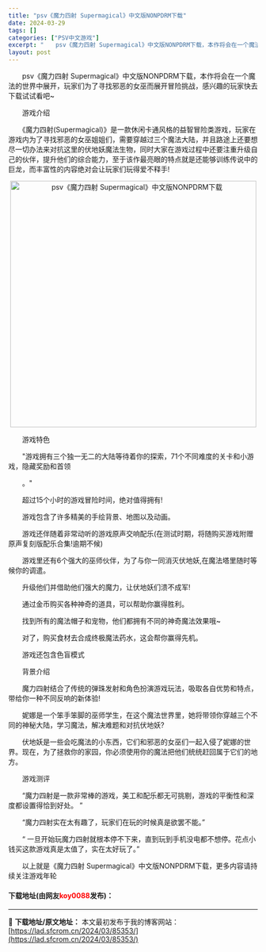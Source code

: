 ```yaml
---
title: "psv《魔力四射 Supermagical》中文版NONPDRM下载"
date: 2024-03-29
tags: []
categories: ["PSV中文游戏"]
excerpt: "　　psv《魔力四射 Supermagical》中文版NONPDRM下载，本作将会在一个魔法的世界中展开，玩家们为了寻找邪恶的女巫而展开冒险挑战，感兴趣的玩家快去下载试试看吧~ 　　游戏介绍 　　《魔力四射(Supermagical)》是一款休闲卡通风格的益智冒险类游戏，玩家在游戏内为了寻找邪恶的女&hellip;"
layout: post
---
```


 <p>　　psv《魔力四射 Supermagical》中文版NONPDRM下载，本作将会在一个魔法的世界中展开，玩家们为了寻找邪恶的女巫而展开冒险挑战，感兴趣的玩家快去下载试试看吧~</p> <p>　　游戏介绍</p> <p>　　《魔力四射(Supermagical)》是一款休闲卡通风格的益智冒险类游戏，玩家在游戏内为了寻找邪恶的女巫姐姐们，需要穿越过三个魔法大陆，并且路途上还要想尽一切办法来对抗这里的伏地妖魔法生物，同时大家在游戏过程中还要注重升级自己的伙伴，提升他们的综合能力，至于该作最亮眼的特点就是还能够训练传说中的巨龙，而丰富性的内容绝对会让玩家们玩得爱不释手!</p> <p align="center"><img align="" border="0" src="https://lad.sfcrom.cn/wp-content/uploads/2024/03/20240329_6606727fcd33d.jpg" width="497" alt="psv《魔力四射 Supermagical》中文版NONPDRM下载" /></p> <p>　　游戏特色</p> <p>　　&quot;游戏拥有三个独一无二的大陆等待着你的探索，71个不同难度的关卡和小游戏，隐藏奖励和首领</p> <p>　　。&quot;</p> <p>　　超过15个小时的游戏冒险时间，绝对值得拥有!</p> <p>　　游戏包含了许多精美的手绘背景、地图以及动画。</p> <p>　　游戏还伴随着非常动听的游戏原声交响配乐(在测试时期，将随购买游戏附赠原声复刻版配乐合集!逾期不候)</p> <p>　　游戏里还有6个强大的巫师伙伴，为了与你一同消灭伏地妖,在魔法塔里随时等候你的调遣。</p> <p>　　升级他们并借助他们强大的魔力，让伏地妖们溃不成军!</p> <p>　　通过金币购买各种神奇的道具，可以帮助你赢得胜利。</p> <p>　　找到所有的魔法帽子和宠物，他们都拥有不同的神奇魔法效果哦~</p> <p>　　对了，购买食材去合成终极魔法药水，这会帮你赢得先机。</p> <p>　　游戏还包含色盲模式</p> <p>　　背景介绍</p> <p>　　魔力四射结合了传统的弹珠发射和角色扮演游戏玩法，吸取各自优势和特点，带给你一种不同反响的新体验!</p> <p>　　妮娜是一个笨手笨脚的巫师学生，在这个魔法世界里，她将带领你穿越三个不同的神秘大陆，学习魔法，解决难题和对抗伏地妖?</p> <p>　　伏地妖是一些会吃魔法的小东西，它们和邪恶的女巫们一起入侵了妮娜的世界。现在，为了拯救你的家园，你必须使用你的魔法把他们统统赶回属于它们的地方。</p> <p>　　游戏测评</p> <p>　　&ldquo;魔力四射是一款非常棒的游戏，美工和配乐都无可挑剔，游戏的平衡性和深度都设置得恰到好处。 &rdquo;</p> <p>　　&ldquo;魔力四射实在太有趣了，玩家们在玩的时候真是欲罢不能。&rdquo;</p> <p>　　&ldquo; 一旦开始玩魔力四射就根本停不下来，直到玩到手机没电都不想停。花点小钱买这款游戏真是太值了，实在太好玩了。&rdquo;</p> <p>　　以上就是《魔力四射 Supermagical》中文版NONPDRM下载，更多内容请持续关注游戏年轮</p> <p><h4>下载地址(由网友<font color="red">koy0088</font>发布)：</h4></p> 

---
📖 **下载地址/原文地址：** 本文最初发布于我的博客网站：[https://lad.sfcrom.cn/2024/03/85353/](https://lad.sfcrom.cn/2024/03/85353/)
